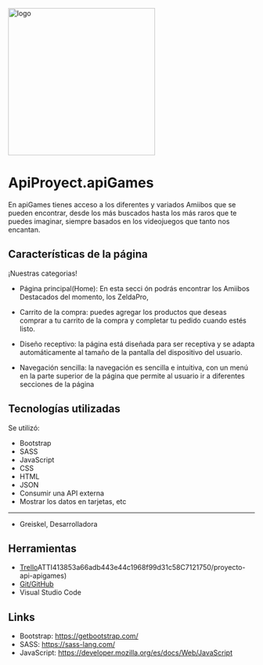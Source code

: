 
<div class="logo">
<img src="C:\Users\Greiskel\Desktop\factoria\HTML,CSS,JAVASCRIPT\ApiProyect.apiGames\img\apiGames.png" alt="logo" width="300px">
</div>

# ApiProyect.apiGames
En apiGames tienes acceso a los diferentes y variados Amiibos que se pueden encontrar, desde los más buscados hasta los más raros que te puedes imaginar, siempre basados en los videojuegos que tanto nos encantan.

## Características de la página
¡Nuestras categorias!

* Página principal(Home): En esta secci
ón podrás encontrar los Amiibos Destacados del momento, los ZeldaPro, 

* Carrito de la compra: puedes agregar los productos que deseas comprar a tu carrito de la compra y completar tu pedido cuando estés listo.
* Diseño receptivo: la página está diseñada para ser receptiva y se adapta automáticamente al tamaño de la pantalla del dispositivo del usuario.
* Navegación sencilla: la navegación es sencilla e intuitiva, con un menú en la parte superior de la página que permite al usuario ir a diferentes secciones de la página

## Tecnologías utilizadas
Se utilizó:

* Bootstrap
* SASS
* JavaScript
* CSS
* HTML
* JSON
* Consumir una API externa
* Mostrar los datos en tarjetas, etc

---------------------------------
* Greiskel, Desarrolladora

## Herramientas

* [Trello](https://trello.com/invite/b/W6a4X8Bu)ATTI413853a66adb443e44c1968f99d31c58C7121750/proyecto-api-apigames)
* [Git/GitHub](https://github.com/GreiskelS/ApiProyect.apiGames.git)
* Visual Studio Code


## Links
* Bootstrap: https://getbootstrap.com/
* SASS: https://sass-lang.com/
* JavaScript: https://developer.mozilla.org/es/docs/Web/JavaScript
